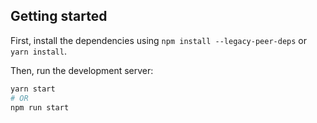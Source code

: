 ## Getting started

First, install the dependencies using `npm install --legacy-peer-deps` or `yarn install`.

Then, run the development server:

```bash
yarn start
# OR
npm run start
```
